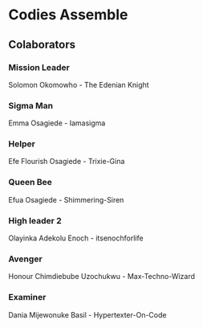 # Codies Assemble
## Colaborators
### Mission Leader
Solomon Okomowho - The Edenian Knight
### Sigma Man
Emma Osagiede - Iamasigma
### Helper
Efe Flourish Osagiede - Trixie-Gina
### Queen Bee
Efua Osagiede - Shimmering-Siren
### High leader 2 
Olayinka Adekolu Enoch - itsenochforlife
### Avenger
Honour Chimdiebube Uzochukwu - Max-Techno-Wizard
### Examiner
Dania Mijewonuke Basil - Hypertexter-On-Code
